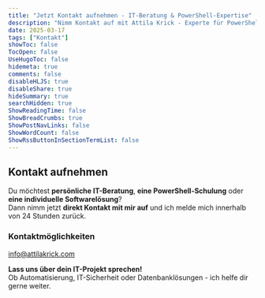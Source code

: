 ```yaml
---
title: "Jetzt Kontakt aufnehmen - IT-Beratung & PowerShell-Expertise"
description: "Nimm Kontakt auf mit Attila Krick - Experte für PowerShell, .NET und T-SQL. Beratung, Schulungen und individuelle IT-Lösungen."
date: 2025-03-17
tags: ["Kontakt"]
showToc: false
TocOpen: false
UseHugoToc: false
hidemeta: true
comments: false
disableHLJS: true
disableShare: true
hideSummary: true
searchHidden: true
ShowReadingTime: false
ShowBreadCrumbs: true
ShowPostNavLinks: false
ShowWordCount: false
ShowRssButtonInSectionTermList: false
---
```


## Kontakt aufnehmen

Du möchtest **persönliche IT-Beratung**, **eine PowerShell-Schulung** oder **eine individuelle Softwarelösung**?  
Dann nimm jetzt **direkt Kontakt mit mir auf** und ich melde mich innerhalb von 24 Stunden zurück.  

### Kontaktmöglichkeiten

[info@attilakrick.com](mailto:info@attilakrick.com)  

**Lass uns über dein IT-Projekt sprechen!**  
Ob Automatisierung, IT-Sicherheit oder Datenbanklösungen - ich helfe dir gerne weiter.  
